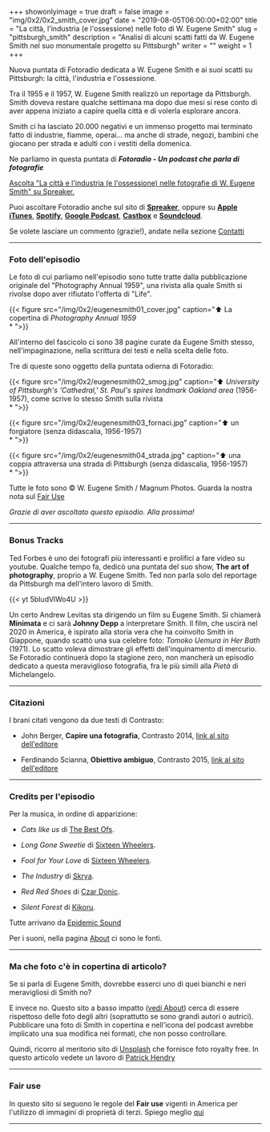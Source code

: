 +++
showonlyimage = true
draft = false
image = "img/0x2/0x2_smith_cover.jpg"
date = "2019-08-05T06:00:00+02:00"
title = "La città, l'industria (e l'ossessione) nelle foto di W. Eugene Smith"
slug = "pittsburgh_smith"
description = "Analisi di alcuni scatti fatti da W. Eugene Smith nel suo monumentale progetto su Pittsburgh"
writer = ""
weight = 1
+++

Nuova puntata di Fotoradio dedicata a W. Eugene Smith e ai suoi scatti su Pittsburgh: la città, l'industria e l'ossessione.
<!--more-->

Tra il 1955 e il 1957, W. Eugene Smith realizzò un reportage da Pittsburgh. Smith doveva restare qualche settimana ma dopo due mesi si rese conto di aver appena iniziato a capire quella città e di volerla esplorare ancora.

Smith ci ha lasciato 20.000 negativi e un immenso progetto mai terminato fatto di industrie, fiamme, operai... ma anche di strade, negozi, bambini che giocano per strada e adulti con i vestiti della domenica.

Ne parliamo in questa puntata di **_Fotoradio - Un podcast che parla di fotografie_**

<a class="spreaker-player" href="https://www.spreaker.com/episode/18791649" data-resource="episode_id=18791649" data-width="100%" data-height="200px" data-theme="light" data-playlist="false" data-playlist-continuous="false" data-autoplay="false" data-live-autoplay="false" data-chapters-image="true" data-episode-image-position="right" data-hide-logo="false" data-hide-likes="false" data-hide-comments="false" data-hide-sharing="false" data-hide-download="true">Ascolta "La città e l&#39;industria (e l&#39;ossessione) nelle fotografie di W. Eugene Smith" su Spreaker.</a>

Puoi ascoltare Fotoradio anche sul sito di <a href="https://www.spreaker.com/show/fotoradio-un-podcast-sulle-fotografie">**Spreaker**</a>, oppure su <a target="blank" href="https://podcasts.apple.com/it/podcast/fotoradio-un-podcast-sulle-fotografie/id1473090985">**Apple iTunes**</a>, <a target="blank" href="https://open.spotify.com/show/3dzBBFOJD2gaz2pRdhlzYh">**Spotify**</a>, <a target="blank" href="https://www.google.com/podcasts?feed=aHR0cHM6Ly93d3cuc3ByZWFrZXIuY29tL3Nob3cvMzYwNzI4OS9lcGlzb2Rlcy9mZWVk">**Google Podcast**</a>, <a target="blank" href="https://castbox.fm/channel/Fotoradio-un-podcast-sulle-fotografie-id2203635?country=it">**Castbox**</a> e <a target="blank" href="https://soundcloud.com/user-153455998">**Soundcloud**</a>.

Se volete lasciare un commento (grazie!), andate nella sezione <a href="/contact/">Contatti</a>

- - -

### Foto dell'episodio

Le foto di cui parliamo nell'episodio sono tutte tratte dalla pubblicazione originale del "Photography Annual 1959", una rivista alla quale Smith si rivolse dopo aver rifiutato l'offerta di "Life".

{{< figure src="/img/0x2/eugenesmith01_cover.jpg" caption="⬆︎ La copertina di _Photography Annual 1959_<br>* ">}}

All'interno del fascicolo ci sono 38 pagine curate da Eugene Smith stesso, nell'impaginazione, nella scrittura dei testi e nella scelta delle foto.

Tre di queste sono oggetto della puntata odierna di Fotoradio:

{{< figure src="/img/0x2/eugenesmith02_smog.jpg" caption="⬆︎ _University of Pittsburgh's 'Cathedral,' St. Paul's spires landmark Oakland area_ (1956-1957), come scrive lo stesso Smith sulla rivista<br>* ">}}

{{< figure src="/img/0x2/eugenesmith03_fornaci.jpg" caption="⬆︎ un forgiatore (senza didascalia, 1956-1957)<br>* ">}}

{{< figure src="/img/0x2/eugenesmith04_strada.jpg" caption="⬆︎ una coppia attraversa una strada di Pittsburgh (senza didascalia, 1956-1957) <br>* ">}}

Tutte le foto sono © W. Eugene Smith / Magnum Photos. Guarda la nostra nota sul <a target="blank" href="/static_page/fair_use/">Fair Use</a>

_Grazie di aver ascoltato questo episodio. Alla prossima!_

- - -

### Bonus Tracks

Ted Forbes è uno dei fotografi più interessanti e prolifici a fare video su youtube. Qualche tempo fa, dedicò una puntata del suo show, **The art of photography**, proprio a W. Eugene Smith. Ted non parla solo del reportage da Pittsburgh ma dell'intero lavoro di Smith.

{{< yt 5bIudVlWo4U >}}

Un certo Andrew Levitas sta dirigendo un film su Eugene Smith. Si chiamerà **Minimata** e ci sarà **Johnny Depp** a interpretare Smith. Il film, che uscirà nel 2020 in America, è ispirato alla storia vera che ha coinvolto Smith in Giappone, quando scattò una sua celebre foto: _Tomoko Uemura in Her Bath_ (1971). Lo scatto voleva dimostrare gli effetti dell'inquinamento di mercurio.<br>
Se Fotoradio continuerà dopo la stagione zero, non mancherà un episodio dedicato a questa meraviglioso fotografia, fra le più simili alla _Pietà_ di Michelangelo.


- - -

### Citazioni

I brani citati vengono da due testi di Contrasto:

- John Berger, **Capire una fotografia**, Contrasto 2014, <a target="blank" href="http://www.contrastobooks.com/product_info.php?products_id=586">link al sito dell'editore</a>

- Ferdinando Scianna, **Obiettivo ambiguo**, Contrasto 2015, <a target="blank" href="http://www.contrastobooks.com/product_info.php?products_id=703">link al sito dell'editore</a>

<!--

- - -
### Errata corrige




- - -
### Altri link

- [Gideon Mendel a Cortona On The Move](https://www.cortonaonthemove.com/exhibit/gideon-mendel/) - Gideon Mendel è a Cortona On The Move 2019 fino a settembre.


-->

- - -

### Credits per l'episodio

Per la musica, in ordine di apparizione:

- _Cats like us_ di <a href="https://www.epidemicsound.com/search/?term=The%20Best%20Ofs" target ="blank">The Best Ofs</a>.

- _Long Gone Sweetie_ di <a href="https://www.epidemicsound.com/search/?term=Sixteen%20Wheelers" target ="blank">Sixteen Wheelers</a>.

- _Fool for Your Love_ di <a href="https://www.epidemicsound.com/search/?term=Sixteen%20Wheelers" target ="blank">Sixteen Wheelers</a>.

- _The Industry_ di <a href="https://www.epidemicsound.com/search/?term=Skrya" target ="blank">Skrya</a>.

- _Red Red Shoes_ di <a href="https://www.epidemicsound.com/search/?term=Czar%20Donic" target ="blank">Czar Donic</a>.

- _Silent Forest_ di <a href="https://www.epidemicsound.com/search/?term=Kikoru" target ="blank">Kikoru</a>.

Tutte arrivano da <a href="https://www.epidemicsound.com/">Epidemic Sound</a>

Per i suoni, nella pagina <a href="/about/">About</a> ci sono le fonti.

- - -

### Ma che foto c'è in copertina di articolo?

Se si parla di Eugene Smith, dovrebbe esserci uno di quei bianchi e neri meravigliosi di Smith no?

E invece no. Questo sito a basso impatto (<a href="/about/">vedi About</a>) cerca di essere rispettoso delle foto degli altri (soprattutto se sono grandi autori o autrici). Pubblicare una foto di Smith in copertina e nell'icona del podcast avrebbe implicato una sua modifica nei formati, che non posso controllare.

Quindi, ricorro al meritorio sito di <a target="blank" href="https://unsplash.com">Unsplash</a> che fornisce foto royalty free.
In questo articolo vedete un lavoro di <a target="blank" href="https://unsplash.com/@worldsbetweenlines">Patrick Hendry</a>

- - -

### Fair use

In questo sito si seguono le regole del **Fair use** vigenti in America per l'utilizzo di immagini di proprietà di terzi. Spiego meglio <a href="/static_page/fair_use/">qui</a>

- - -
